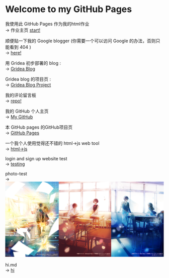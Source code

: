 # Welcome to my GitHub Pages

我使用此 GitHub Pages 作为我的html作业  
-> 作业主页 [start!](https://starsky.earth/index1.html)

顺便贴一下我的 Google blogger (你需要一个可以访问 Google 的办法，否则只能看到 404 )  
-> [here!](https://hosizorarustar.blogspot.com/)

用 Gridea 初步部署的 blog  :  
-> [Gridea Blog](https://hosizoraru.github.io/voyager_blog/)

Gridea blog 的项目页 :  
-> [Gridea Blog Project](https://github.com/hosizoraru/voyager_blog)

我的评论留言板  
-> [repo!](https://starsky.earth/back.html)

我的 GitHub 个人主页  
-> [My GitHub](https://github.com/hosizoraru)

本 GitHub pages 的GitHub项目页  
-> [GitHub Pages](https://github.com/hosizoraru/hosizoraru.github.io)

一个我个人使用觉得还不错的 html->js web tool  
-> [html->js](https://www.sojson.com/jsAndhtml.html)

login and sign up website test  
-> [testing](login.html)

photo-test  
-> ![image](https://github.com/hosizoraru/hosizoraru.github.io/raw/master/img/banner0.png)

hi.md  
-> [hi](hi.md)
